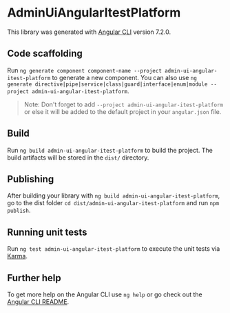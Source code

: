 # AdminUiAngularItestPlatform

This library was generated with [Angular CLI](https://github.com/angular/angular-cli) version 7.2.0.

## Code scaffolding

Run `ng generate component component-name --project admin-ui-angular-itest-platform` to generate a new component. You can also use `ng generate directive|pipe|service|class|guard|interface|enum|module --project admin-ui-angular-itest-platform`.
> Note: Don't forget to add `--project admin-ui-angular-itest-platform` or else it will be added to the default project in your `angular.json` file. 

## Build

Run `ng build admin-ui-angular-itest-platform` to build the project. The build artifacts will be stored in the `dist/` directory.

## Publishing

After building your library with `ng build admin-ui-angular-itest-platform`, go to the dist folder `cd dist/admin-ui-angular-itest-platform` and run `npm publish`.

## Running unit tests

Run `ng test admin-ui-angular-itest-platform` to execute the unit tests via [Karma](https://karma-runner.github.io).

## Further help

To get more help on the Angular CLI use `ng help` or go check out the [Angular CLI README](https://github.com/angular/angular-cli/blob/master/README.md).
